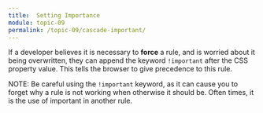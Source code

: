 ```yaml
---
title:  Setting Importance
module: topic-09
permalink: /topic-09/cascade-important/
---
```


<div class="divider-heading"></div>

If a developer believes it is necessary to **force** a rule, and is worried about it being overwritten, they can append the keyword `!important` after the CSS property value. This tells the browser to give precedence to this rule.

<span class="label label-info">NOTE:</span> Be careful using the `!important` keyword, as it can cause you to forget why a rule is not working when otherwise it should be. Often times, it is the use of important in another rule.


<div class="codepen-embed">
  <p data-height="400" data-theme-id="30567" data-slug-hash="aLMmMG" data-default-tab="css,result" data-user="Media-Ed-Online" data-embed-version="2" data-pen-title="[Topic-07] !Important" class="codepen"></p>
</div>

